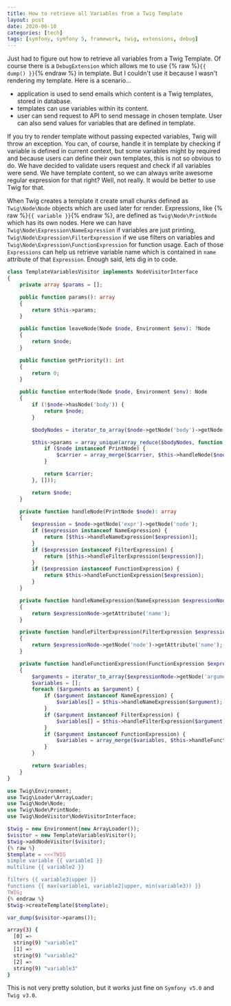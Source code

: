 ```yaml
---
title: How to retrieve all Variables from a Twig Template
layout: post
date: 2020-06-10
categories: [tech]
tags: [symfony, symfony 5, framework, twig, extensions, debug]
---
```


Just had to figure out how to retrieve all variables from a Twig Template. Of course there is a `DebugExtension` which allows me to use {% raw %}`{{ dump() }}`{% endraw %} in template. But I couldn't use it because I wasn't rendering my template. Here is a scenario...

- application is used to send emails which content is a Twig templates, stored in database.
- templates can use variables within its content.
- user can send request to API to send message in chosen template. User can also send values for variables that are defined in template.

If you try to render template without passing expected variables, Twig will throw an exception. You can, of course, handle it in template by checking if variable is defined in current context, but some variables might by required and because users can define their own templates, this is not so obvious to do. We have decided to validate users request and check if all variables were send. We have template content, so we can always write awesome regular expression for that right? Well, not really. It would be better to use Twig for that.

When Twig creates a template it create small chunks defined as `Twig\Node\Node` objects which are used later for render. Expressions, like {% raw %}`{{ variable }}`{% endraw %}, are defined as `Twig\Node\PrintNode` which has its own nodes. Here we can have `Twig\Node\Expression\NameExpression` if variables are just printing, `Twig\Node\Expression\FilterExpression` if we use filters on variables and `Twig\Node\Expression\FunctionExpression` for function usage. Each of those `Expressions` can help us retrieve variable name which is contained in `name` attribute of that `Expression`. Enough said, lets dig in to code.

```php
class TemplateVariablesVisitor implements NodeVisitorInterface
{
    private array $params = [];

    public function params(): array
    {
        return $this->params;
    }

    public function leaveNode(Node $node, Environment $env): ?Node
    {
        return $node;
    }

    public function getPriority(): int
    {
        return 0;
    }

    public function enterNode(Node $node, Environment $env): Node
    {
        if (!$node->hasNode('body')) {
            return $node;
        }

        $bodyNodes = iterator_to_array($node->getNode('body')->getNode('0')->getIterator());

        $this->params = array_unique(array_reduce($bodyNodes, function (array $carrier, Node $node) {
            if ($node instanceof PrintNode) {
                $carrier = array_merge($carrier, $this->handleNode($node));
            }

            return $carrier;
        }, []));

        return $node;
    }

    private function handleNode(PrintNode $node): array
    {
        $expression = $node->getNode('expr')->getNode('node');
        if ($expression instanceof NameExpression) {
            return [$this->handleNameExpression($expression)];
        }
        if ($expression instanceof FilterExpression) {
            return [$this->handleFilterExpression($expression)];
        }
        if ($expression instanceof FunctionExpression) {
            return $this->handleFunctionExpression($expression);
        }
    }

    private function handleNameExpression(NameExpression $expressionNode): string
    {
        return $expressionNode->getAttribute('name');
    }

    private function handleFilterExpression(FilterExpression $expressionNode): string
    {
        return $expressionNode->getNode('node')->getAttribute('name');
    }

    private function handleFunctionExpression(FunctionExpression $expressionNode): array
    {
        $arguments = iterator_to_array($expressionNode->getNode('arguments')->getIterator());
        $variables = [];
        foreach ($arguments as $argument) {
            if ($argument instanceof NameExpression) {
                $variables[] = $this->handleNameExpression($argument);
            }
            if ($argument instanceof FilterExpression) {
                $variables[] = $this->handleFilterExpression($argument);
            }
            if ($argument instanceof FunctionExpression) {
                $variables = array_merge($variables, $this->handleFunctionExpression($argument));
            }
        }

        return $variables;
    }
}
```

```php
use Twig\Environment;
use Twig\Loader\ArrayLoader;
use Twig\Node\Node;
use Twig\Node\PrintNode;
use Twig\NodeVisitor\NodeVisitorInterface;

$twig = new Environment(new ArrayLoader());
$visitor = new TemplateVariablesVisitor();
$twig->addNodeVisitor($visitor);
{% raw %}
$template = <<<TWIG
simple variable {{ variable1 }}
multiline {{ variable2 }}

filters {{ variable3|upper }}
functions {{ max(variable1, variable2|upper, min(variable3)) }}
TWIG;
{% endraw %}
$twig->createTemplate($template);

var_dump($visitor->params());
```

```bash
array(3) {
  [0] =>
  string(9) "variable1"
  [1] =>
  string(9) "variable2"
  [2] =>
  string(9) "variable3"
}
```

This is not very pretty solution, but it works just fine on `Symfony v5.0` and `Twig v3.0`.